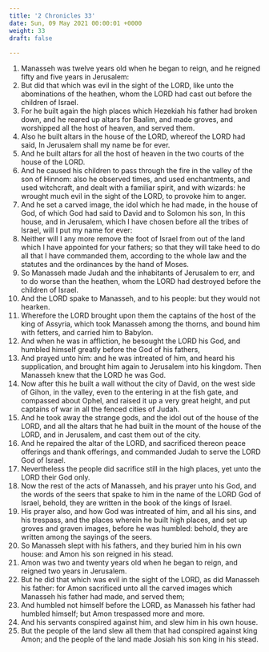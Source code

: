 ```yaml
---
title: '2 Chronicles 33'
date: Sun, 09 May 2021 00:00:01 +0000
weight: 33
draft: false
  
---
```


1. Manasseh was twelve years old when he began to reign, and he reigned fifty and five years in Jerusalem:
2. But did that which was evil in the sight of the LORD, like unto the abominations of the heathen, whom the LORD had cast out before the children of Israel.
3. For he built again the high places which Hezekiah his father had broken down, and he reared up altars for Baalim, and made groves, and worshipped all the host of heaven, and served them.
4. Also he built altars in the house of the LORD, whereof the LORD had said, In Jerusalem shall my name be for ever.
5. And he built altars for all the host of heaven in the two courts of the house of the LORD.
6. And he caused his children to pass through the fire in the valley of the son of Hinnom: also he observed times, and used enchantments, and used witchcraft, and dealt with a familiar spirit, and with wizards: he wrought much evil in the sight of the LORD, to provoke him to anger.
7. And he set a carved image, the idol which he had made, in the house of God, of which God had said to David and to Solomon his son, In this house, and in Jerusalem, which I have chosen before all the tribes of Israel, will I put my name for ever:
8. Neither will I any more remove the foot of Israel from out of the land which I have appointed for your fathers; so that they will take heed to do all that I have commanded them, according to the whole law and the statutes and the ordinances by the hand of Moses.
9. So Manasseh made Judah and the inhabitants of Jerusalem to err, and to do worse than the heathen, whom the LORD had destroyed before the children of Israel.
10. And the LORD spake to Manasseh, and to his people: but they would not hearken.
11. Wherefore the LORD brought upon them the captains of the host of the king of Assyria, which took Manasseh among the thorns, and bound him with fetters, and carried him to Babylon.
12. And when he was in affliction, he besought the LORD his God, and humbled himself greatly before the God of his fathers,
13. And prayed unto him: and he was intreated of him, and heard his supplication, and brought him again to Jerusalem into his kingdom. Then Manasseh knew that the LORD he was God.
14. Now after this he built a wall without the city of David, on the west side of Gihon, in the valley, even to the entering in at the fish gate, and compassed about Ophel, and raised it up a very great height, and put captains of war in all the fenced cities of Judah.
15. And he took away the strange gods, and the idol out of the house of the LORD, and all the altars that he had built in the mount of the house of the LORD, and in Jerusalem, and cast them out of the city.
16. And he repaired the altar of the LORD, and sacrificed thereon peace offerings and thank offerings, and commanded Judah to serve the LORD God of Israel.
17. Nevertheless the people did sacrifice still in the high places, yet unto the LORD their God only.
18. Now the rest of the acts of Manasseh, and his prayer unto his God, and the words of the seers that spake to him in the name of the LORD God of Israel, behold, they are written in the book of the kings of Israel.
19. His prayer also, and how God was intreated of him, and all his sins, and his trespass, and the places wherein he built high places, and set up groves and graven images, before he was humbled: behold, they are written among the sayings of the seers.
20. So Manasseh slept with his fathers, and they buried him in his own house: and Amon his son reigned in his stead.
21. Amon was two and twenty years old when he began to reign, and reigned two years in Jerusalem.
22. But he did that which was evil in the sight of the LORD, as did Manasseh his father: for Amon sacrificed unto all the carved images which Manasseh his father had made, and served them;
23. And humbled not himself before the LORD, as Manasseh his father had humbled himself; but Amon trespassed more and more.
24. And his servants conspired against him, and slew him in his own house.
25. But the people of the land slew all them that had conspired against king Amon; and the people of the land made Josiah his son king in his stead.
